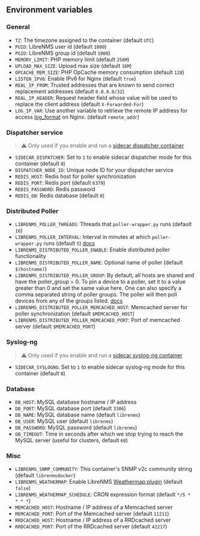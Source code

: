 ## Environment variables

### General

* `TZ`: The timezone assigned to the container (default `UTC`)
* `PUID`: LibreNMS user id (default `1000`)
* `PGID`: LibreNMS group id (default `1000`)
* `MEMORY_LIMIT`: PHP memory limit (default `256M`)
* `UPLOAD_MAX_SIZE`: Upload max size (default `16M`)
* `OPCACHE_MEM_SIZE`: PHP OpCache memory consumption (default `128`)
* `LISTEN_IPV6`: Enable IPv6 for Nginx (default `true`)
* `REAL_IP_FROM`: Trusted addresses that are known to send correct replacement addresses (default `0.0.0.0/32`)
* `REAL_IP_HEADER`: Request header field whose value will be used to replace the client address (default `X-Forwarded-For`)
* `LOG_IP_VAR`: Use another variable to retrieve the remote IP address for access [log_format](http://nginx.org/en/docs/http/ngx_http_log_module.html#log_format) on Nginx. (default `remote_addr`)

### Dispatcher service

> :warning: Only used if you enable and run a [sidecar dispatcher container](../notes/dispatcher-service.md)

* `SIDECAR_DISPATCHER`: Set to `1` to enable sidecar dispatcher mode for this container (default `0`)
* `DISPATCHER_NODE_ID`: Unique node ID for your dispatcher service
* `REDIS_HOST`: Redis host for poller synchronization
* `REDIS_PORT`: Redis port (default `6379`)
* `REDIS_PASSWORD`: Redis password
* `REDIS_DB`: Redis database (default `0`)

### Distributed Poller

* `LIBRENMS_POLLER_THREADS`: Threads that `poller-wrapper.py` runs (default `16`)
* `LIBRENMS_POLLER_INTERVAL`: Interval in minutes at which `poller-wrapper.py` runs (default `5`) [docs](https://docs.librenms.org/Support/1-Minute-Polling/)
* `LIBRENMS_DISTRIBUTED_POLLER_ENABLE`: Enable distributed poller functionality
* `LIBRENMS_DISTRIBUTED_POLLER_NAME`: Optional name of poller (default `$(hostname)`)
* `LIBRENMS_DISTRIBUTED_POLLER_GROUP`: By default, all hosts are shared and have the poller_group = 0. To pin a device to a poller, set it to a value greater than 0 and set the same value here. One can also specify a comma separated string of poller groups. The poller will then poll devices from any of the groups listed. [docs](https://docs.librenms.org/Extensions/Distributed-Poller/)
* `LIBRENMS_DISTRIBUTED_POLLER_MEMCACHED_HOST`: Memcached server for poller synchronization (default `$MEMCACHED_HOST`)
* `LIBRENMS_DISTRIBUTED_POLLER_MEMCACHED_PORT`: Port of memcached server (default `$MEMCACHED_PORT`)

### Syslog-ng

> :warning: Only used if you enable and run a [sidecar syslog-ng container](../notes/syslog-ng.md)

* `SIDECAR_SYSLOGNG`: Set to `1` to enable sidecar syslog-ng mode for this container (default `0`)

### Database

* `DB_HOST`: MySQL database hostname / IP address
* `DB_PORT`: MySQL database port (default `3306`)
* `DB_NAME`: MySQL database name (default `librenms`)
* `DB_USER`: MySQL user (default `librenms`)
* `DB_PASSWORD`: MySQL password (default `librenms`)
* `DB_TIMEOUT`: Time in seconds after which we stop trying to reach the MySQL server (useful for clusters, default `60`)

### Misc

* `LIBRENMS_SNMP_COMMUNITY`: This container's SNMP v2c community string (default `librenmsdocker`)
* `LIBRENMS_WEATHERMAP`: Enable LibreNMS [Weathermap plugin](https://docs.librenms.org/Extensions/Weathermap/) (default `false`)
* `LIBRENMS_WEATHERMAP_SCHEDULE`: CRON expression format (default `*/5 * * * *`)
* `MEMCACHED_HOST`: Hostname / IP address of a Memcached server
* `MEMCACHED_PORT`: Port of the Memcached server (default `11211`)
* `RRDCACHED_HOST`: Hostname / IP address of a RRDcached server
* `RRDCACHED_PORT`: Port of the RRDcached server (default `42217`)
